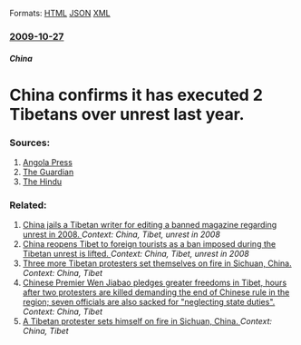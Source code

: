 
Formats: [HTML](/news/2009/10/27/china-confirms-it-has-executed-2-tibetans-over-unrest-last-year.html)  [JSON](/news/2009/10/27/china-confirms-it-has-executed-2-tibetans-over-unrest-last-year.json)  [XML](/news/2009/10/27/china-confirms-it-has-executed-2-tibetans-over-unrest-last-year.xml)  

### [2009-10-27](/news/2009/10/27/index.md)

##### China
#  China confirms it has executed 2 Tibetans over unrest last year. 




### Sources:

1. [Angola Press](http://www.portalangop.co.ao/motix/en_us/noticias/internacional/2009/9/44/Tibetans-executed-China-over-riots-last-year,6aa5aafc-6d6a-4d7b-b6d0-364cfd9faefc.html)
2. [The Guardian](http://www.guardian.co.uk/world/2009/oct/27/china-executes-two-tibetans)
3. [The Hindu](http://beta.thehindu.com/news/international/article39632.ece)

### Related:

1. [China jails a Tibetan writer for editing a banned magazine regarding unrest in 2008. ](/news/2011/07/2/china-jails-a-tibetan-writer-for-editing-a-banned-magazine-regarding-unrest-in-2008.md) _Context: China, Tibet, unrest in 2008_
2. [ China reopens Tibet to foreign tourists as a ban imposed during the Tibetan unrest is lifted. ](/news/2008/06/25/china-reopens-tibet-to-foreign-tourists-as-a-ban-imposed-during-the-tibetan-unrest-is-lifted.md) _Context: China, Tibet, unrest in 2008_
3. [Three more Tibetan protesters set themselves on fire in Sichuan, China. ](/news/2012/02/4/three-more-tibetan-protesters-set-themselves-on-fire-in-sichuan-china.md) _Context: China, Tibet_
4. [Chinese Premier Wen Jiabao pledges greater freedoms in Tibet, hours after two protesters are killed demanding the end of Chinese rule in the region; seven officials are also sacked for "neglecting state duties". ](/news/2012/02/10/chinese-premier-wen-jiabao-pledges-greater-freedoms-in-tibet-hours-after-two-protesters-are-killed-demanding-the-end-of-chinese-rule-in-the.md) _Context: China, Tibet_
5. [A Tibetan protester sets himself on fire in Sichuan, China. ](/news/2012/01/6/a-tibetan-protester-sets-himself-on-fire-in-sichuan-china.md) _Context: China, Tibet_
